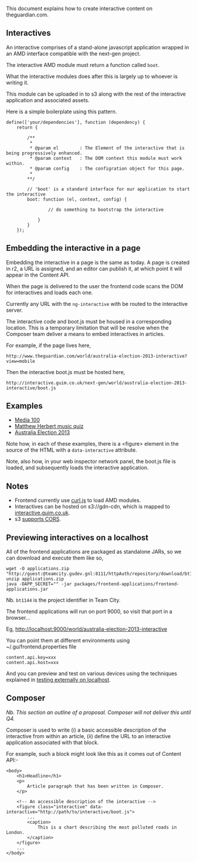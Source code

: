 This document explains how to create interactive content on theguardian.com.

## Interactives

An interactive comprises of a stand-alone javascript application wrapped in an AMD interface compatible with the next-gen project.

The interactive AMD module must return a function called `boot`.

What the interactive modules does after this is largely up to whoever is writing it.

This module can be uploaded in to s3 along with the rest of the interactive application and associated assets.

Here is a simple boilerplate using this pattern.

```
define(['your/dependencies'], function (dependency) {
    return {

        /**
         *
         * @param el        : The Element of the interactive that is being progressively enhanced. 
         * @param context   : The DOM context this module must work within.
         * @param config    : The configration object for this page. 
         *
        **/

        // 'boot' is a standard interface for our application to start the interactive
        boot: function (el, context, config) {

                // do something to bootstrap the interactive

            }
        }
    });
```

## Embedding the interactive in a page

Embedding the interactive in a page is the same as today. A page is created in r2, a URL is assigned, and an editor can publish it, at which point it will appear in the Content API.

When the page is delivered to the user the frontend code scans the DOM for interactives and loads each one.

Currently any URL with the `ng-interactive` with be routed to the interactive server.

The interactive code and boot.js must be housed in a corresponding location. This is a temporary limitation that will be
resolve when the Composer team deliver a means to embed interactives in articles.

For example, if the page lives here,

```
http://www.theguardian.com/world/australia-election-2013-interactive?view=mobile
```

Then the interactive boot.js must be hosted here,

```
http://interactive.guim.co.uk/next-gen/world/australia-election-2013-interactive/boot.js
```

## Examples

- [Media 100](http://www.theguardian.com/media/ng-interactive/2013/sep/02/media-100-2013-full-list?view=mobile)
- [Matthew Herbert music quiz](http://www.theguardian.com/music/interactive/2013/aug/20/matthew-herbert-quiz-hearing?view=mobile)
- [Australia Election 2013](http://www.theguardian.com/world/australia-election-2013-interactive?view=mobile)

Note how, in each of these examples, there is a &lt;figure> element in the source of the HTML with a `data-interactive` attribute.

Note, also how, in your web inspector network panel, the boot.js file is loaded, and subsequently loads the interactive application. 

## Notes

- Frontend currently use [curl.js](https://github.com/cujojs/curl) to load AMD modules.
- Interactives can be hosted on s3://gdn-cdn, which is mapped to [interactive.guim.co.uk](http://interactive.guim.co.uk).
- s3 [supports CORS](http://docs.aws.amazon.com/AmazonS3/latest/dev/cors.html).

## Previewing interactives on a localhost

All of the frontend applications are packaged as standalone JARs, so we can download and execute them like so,

```
wget -O applications.zip "http://guest:@teamcity.gudev.gnl:8111/httpAuth/repository/download/bt1193/.lastSuccessful/artifacts.zip" 
unzip applications.zip
java -DAPP_SECRET="" -jar packages/frontend-applications/frontend-applications.jar 
```

Nb. `bt1144` is the project identifier in Team City.  

The frontend applications will run on port 9000, so visit that port in a browser...

Eg, [http://localhost:9000/world/australia-election-2013-interactive](http://localhost:9000/world/australia-election-2013-interactive)

You can point them at different environments using ~/.gu/frontend.properties file

```
content.api.key=xxx
content.api.host=xxx
```

And you can preview and test on various devices using the techniques explained in
[testing externally on localhost](testing-externally-on-localhost.md).

## Composer 

_Nb. This section an outline of a proposal. Composer will not deliver this until Q4._

Composer is used to write (i) a basic accessible description of the interactive from within an article, (ii) define the URL to an
interactive application associated with that block.

For example, such a block might look like this as it comes out of Content API:-

```
<body>
    <h1>Headline</h1>
    <p>
        Article paragraph that has been written in Composer.
    </p>

    <!-- An accessible description of the interactive -->
    <figure class="interactive" data-interactive="http://path/to/interactive/boot.js">
        ...
        <caption>
            This is a chart describing the most polluted roads in London. 
        </caption>
    </figure>
    ...
</body>
```
